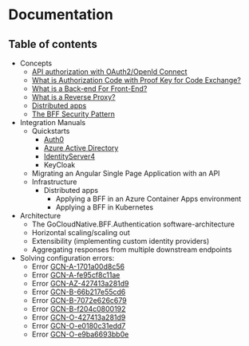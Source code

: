 # Documentation

## Table of contents 

- Concepts
  - [API authorization with OAuth2/OpenId Connect](/concepts/api-authorization/)
  - [What is Authorization Code with Proof Key for Code Exchange?](/concepts/what-is-pkce)
  - [What is a Back-end For Front-End?](/concepts/what-is-a-bff)
  - [What is a Reverse Proxy?](/concepts/what-is-a-reverse-proxy)
  - [Distributed apps](/concepts/distributed-apps)
  - [The BFF Security Pattern](/concepts/bff-security-pattern)
- Integration Manuals
  - Quickstarts
    - [Auth0](/integration-manuals/quickstarts/auth0/quickstart)
    - [Azure Active Directory](/integration-manuals/quickstarts/azuread/quickstart)
    - [IdentityServer4](/integration-manuals/quickstarts/identityserver4/quickstart)
    - KeyCloak
  - Migrating an Angular Single Page Application with an API
  - Infrastructure
    - Distributed apps
      - Applying a BFF in an Azure Container Apps environment
      - Applying a BFF in Kubernetes
- Architecture
  - The GoCloudNative.BFF.Authentication software-architecture
  - Horizontal scaling/scaling out
  - Extensibility (implementing custom identity providers)
  - Aggregating responses from multiple downstream endpoints
- Solving configuration errors:
  - Error [GCN-A-1701a00d8c56](/errors/gcn-a-1701a00d8c56)
  - Error [GCN-A-fe95cf8c11ae](/errors/gcn-a-fe95cf8c11ae)
  - Error [GCN-AZ-427413a281d9](/errors/gcn-az-427413a281d9)
  - Error [GCN-B-66b217e55cd6](/errors/gcn-b-66b217e55cd6)
  - Error [GCN-B-7072e626c679](/errors/gcn-b-7072e626c679)
  - Error [GCN-B-f204c0800192](/errors/gcn-b-f204c0800192)
  - Error [GCN-O-427413a281d9](/errors/gcn-o-427413a281d9)
  - Error [GCN-O-e0180c31edd7](/errors/gcn-o-e0180c31edd7)
  - Error [GCN-O-e9ba6693bb0e](/errors/gcn-o-e9ba6693bb0e)
  